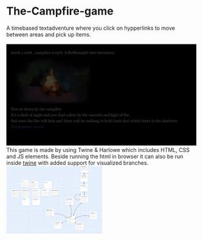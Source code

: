 # The-Campfire-game
A timebased textadventure where you click on hypperlinks to move between areas and pick up items.
<br><br>
 <img src="Images/ExampleBrowser.gif?raw=true" width="500px">
 <br>
 This game is made by using Twine & Harlowe which includes HTML, CSS and JS elements.
 Beside running the html in browser it can also be run inside [twine](https://twinery.org) with added support for visualized branches.
 <br>
 <img width="50%" src="https://github.com/krissen95/The-Campfire-game/blob/main/Images/ExampleTwine.jpg">
 
